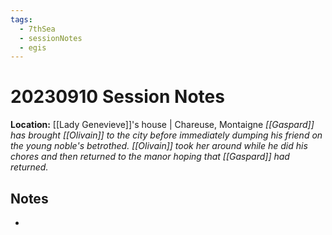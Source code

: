 ```yaml
---
tags:
  - 7thSea
  - sessionNotes
  - egis
---
```

# 20230910 Session Notes
**Location:** [[Lady Genevieve]]'s house | Chareuse, Montaigne
*[[Gaspard]] has brought [[Olivain]] to the city before immediately dumping his friend on the young noble's betrothed.  [[Olivain]] took her around while he did his chores and then returned to the manor hoping that [[Gaspard]] had returned.*
## Notes
- 